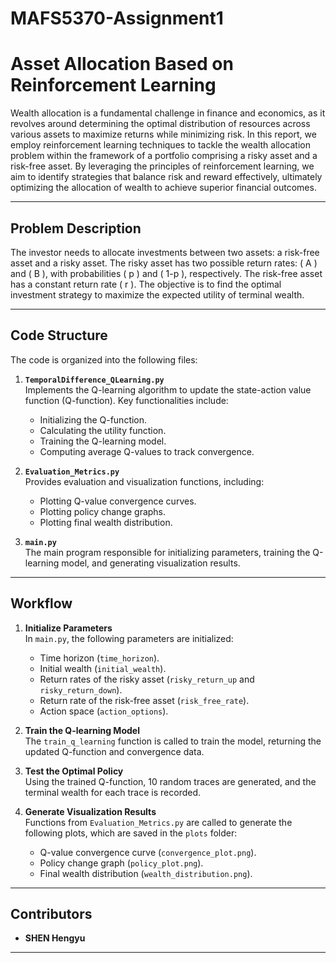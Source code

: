 # MAFS5370-Assignment1

# Asset Allocation Based on Reinforcement Learning

Wealth allocation is a fundamental challenge in finance and economics, as it revolves around determining the optimal distribution of resources across various assets to maximize returns while minimizing risk. In this report, we employ reinforcement learning techniques to tackle the wealth allocation problem within the framework of a portfolio comprising a risky asset and a risk-free asset. By leveraging the principles of reinforcement learning, we aim to identify strategies that balance risk and reward effectively, ultimately optimizing the allocation of wealth to achieve superior financial outcomes.

---

## Problem Description

The investor needs to allocate investments between two assets: a risk-free asset and a risky asset. The risky asset has two possible return rates: \( A \) and \( B \), with probabilities \( p \) and \( 1-p \), respectively. The risk-free asset has a constant return rate \( r \). The objective is to find the optimal investment strategy to maximize the expected utility of terminal wealth.

---

## Code Structure

The code is organized into the following files:

1. **`TemporalDifference_QLearning.py`**  
   Implements the Q-learning algorithm to update the state-action value function (Q-function). Key functionalities include:
   - Initializing the Q-function.
   - Calculating the utility function.
   - Training the Q-learning model.
   - Computing average Q-values to track convergence.

2. **`Evaluation_Metrics.py`**  
   Provides evaluation and visualization functions, including:
   - Plotting Q-value convergence curves.
   - Plotting policy change graphs.
   - Plotting final wealth distribution.

3. **`main.py`**  
   The main program responsible for initializing parameters, training the Q-learning model, and generating visualization results.

---

## Workflow

1. **Initialize Parameters**  
   In `main.py`, the following parameters are initialized:
   - Time horizon (`time_horizon`).
   - Initial wealth (`initial_wealth`).
   - Return rates of the risky asset (`risky_return_up` and `risky_return_down`).
   - Return rate of the risk-free asset (`risk_free_rate`).
   - Action space (`action_options`).

2. **Train the Q-learning Model**  
   The `train_q_learning` function is called to train the model, returning the updated Q-function and convergence data.

3. **Test the Optimal Policy**  
   Using the trained Q-function, 10 random traces are generated, and the terminal wealth for each trace is recorded.

4. **Generate Visualization Results**  
   Functions from `Evaluation_Metrics.py` are called to generate the following plots, which are saved in the `plots` folder:
   - Q-value convergence curve (`convergence_plot.png`).
   - Policy change graph (`policy_plot.png`).
   - Final wealth distribution (`wealth_distribution.png`).

---

## Contributors

- **SHEN Hengyu**

---

